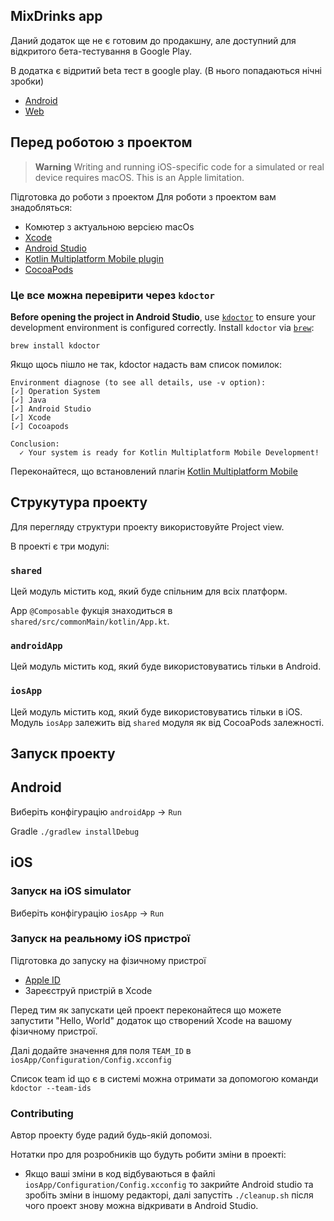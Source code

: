 ## MixDrinks app

Даний додаток ще не є готовим до продакшну, але доступний для відкритого бета-тестування в Google
Play.

В додатка є відритий beta тест в google play. (В нього попадаються нічні зробки)

- [Android](https://play.google.com/store/apps/details?id=org.mixdrinks.app)
- [Web](https://play.google.com/apps/testing/org.mixdrinks.app)

## Перед роботою з проектом

> **Warning**
> Writing and running iOS-specific code for a simulated or real device requires macOS. This is an
> Apple limitation.

Підготовка до роботи з проектом
Для роботи з проектом вам знадобляться:

- Комютер з актуальною версією macOs
- [Xcode](https://developer.apple.com/xcode/)
- [Android Studio](https://developer.android.com/studio)
- [Kotlin Multiplatform Mobile plugin](https://plugins.jetbrains.com/plugin/14936-kotlin-multiplatform-mobile)
- [CocoaPods](https://kotlinlang.org/docs/native-cocoapods.html)

### Це все можна перевірити через `kdoctor`

**Before opening the project in Android Studio**, use [`kdoctor`](https://github.com/Kotlin/kdoctor)
to ensure your development environment is configured correctly. Install `kdoctor`
via [`brew`](https://brew.sh/):

```
brew install kdoctor
```

Якщо щось пішло не так, kdoctor надасть вам список помилок:

```
Environment diagnose (to see all details, use -v option):
[✓] Operation System
[✓] Java
[✓] Android Studio
[✓] Xcode
[✓] Cocoapods

Conclusion:
  ✓ Your system is ready for Kotlin Multiplatform Mobile Development!
```

Переконайтеся, що встановлений
плагін [Kotlin Multiplatform Mobile](https://plugins.jetbrains.com/plugin/14936-kotlin-multiplatform-mobile)

## Струкутура проекту

Для перегляду структури проекту використовуйте Project view.

В проекті є три модулі:

### `shared`

Цей модуль містить код, який буде спільним для всіх платформ.

App `@Composable` фукція знаходиться в `shared/src/commonMain/kotlin/App.kt`.

### `androidApp`

Цей модуль містить код, який буде використовуватись тільки в Android.

### `iosApp`

Цей модуль містить код, який буде використовуватись тільки в iOS.
Модуль `iosApp` залежить від `shared` модуля як від CocoaPods залежності.

## Запуск проекту

## Android

Виберіть конфігурацію `androidApp` -> `Run`

Gradle
`./gradlew installDebug`

## iOS

### Запуск на iOS simulator

Виберіть конфігурацію `iosApp` -> `Run`

### Запуск на реальному iOS пристрої

Підготовка до запуску на фізичному пристрої

- [Apple ID](https://support.apple.com/en-us/HT204316)
- Зареєструй пристрій в Xcode

Перед тим як запускати цей проект переконайтеся що можете запустити "Hello, World" додаток що
створений Xcode на вашому фізичному пристрої.

Далі додайте значення для поля `TEAM_ID` в `iosApp/Configuration/Config.xcconfig`

Список team id що є в системі можна отримати за допомогою команди `kdoctor --team-ids`

### Contributing

Автор проекту буде радий будь-якій допомозі. 

Нотатки про для розробників що будуть робити зміни в проекті: 
- Якщо ваші зміни в код відбуваються в файлі `iosApp/Configuration/Config.xcconfig` то закрийте 
Android studio та зробіть зміни в іншому редакторі, далі запустіть `./cleanup.sh` після чого проект
знову можна відкривати в Android Studio.